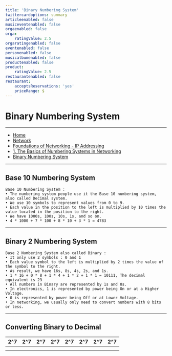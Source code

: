 ```yaml
---
title: 'Binary Numbering System'
twittercardoptions: summary
articleenabled: false
musiceventenabled: false
orgaenabled: false
orga:
    ratingValue: 2.5
orgaratingenabled: false
eventenabled: false
personenabled: false
musicalbumenabled: false
productenabled: false
product:
    ratingValue: 2.5
restaurantenabled: false
restaurant:
    acceptsReservations: 'yes'
    priceRange: $
---
```


#  <a href="https://stnetwork.fr/network/foundations-of-networking-ip-addressing/the-basics-of-numbering-systems-in-networking" class="nav-button transform"><span></span></a>Binary Numbering System



---

<div>
<nav class="breadcrumb is-medium" aria-label="breadcrumbs">
  <ul>
    <li><a href="/"><span class="icon is-small"><i class="fa fa-home"></i></span>Home<span></span></a></li>
    <li><a href="/network"><span class="icon is-small"><i class="fa fa-connectdevelop"></i></span><span>Network</span></a></li>
    <li><a href="/network/foundations-of-networking-ip-addressing"></span>Foundations of Networking - IP Addressing<span></span></a></li>
    <li><a href="/network/foundations-of-networking-ip-addressing/the-basics-of-numbering-systems-in-networking"></span>1. The Basics of Numbering Systems in Networking<span></span></a></li>
    <li><a href="#"></span>Binary Numbering System<span></span></a></li>
  </ul>
</nav>
</div>

---

## Base 10 Numbering System

```
Base 10 Numbering System :
• The numbering system people use it the Base 10 numbering system, also called Decimal system.
• We use 10 symbols to represent values from 0 to 9.
• Each value in the position to the left is multiplied by 10 times the value located in the position to the right.
• We have 1000s, 100s, 10s, 1s, and so on.
• 4 * 1000 + 7 * 100 + 8 * 10 + 3 * 1 = 4783
```

---

## Binary 2 Numbering System

```
Base 2 Numbering System also called Binary :
• It only use 2 symbols : 0 and 1
• Each value symbol to the left is multiplied by 2 times the value of the symbol to the right.
• As result, we have 16s, 8s, 4s, 2s, and 1s.
• 1 * 16 + 0 * 8 + 1 * 4 + 1 * 2 + 1 * 1 = 10111, The decimal equivalent is 23
• All numbers in Binary are represented by 1s and 0s.
• In electronics, 1 is represented by power being On or at a Higher Voltage.
• 0 is represented by power being Off or at Lower Voltage.
• In networking, we usually only need to convert numbers with 8 bits or less.
```

---

## Converting Binary to Decimal

| 2^7 | 2^7 | 2^7 | 2^7 | 2^7 | 2^7 | 2^7 | 2^7 |
|---|---|---|---|--:|---|---|---|
|   |   |   |   |   |   |   |   |
|   |   |   |   |   |   |   |   |
